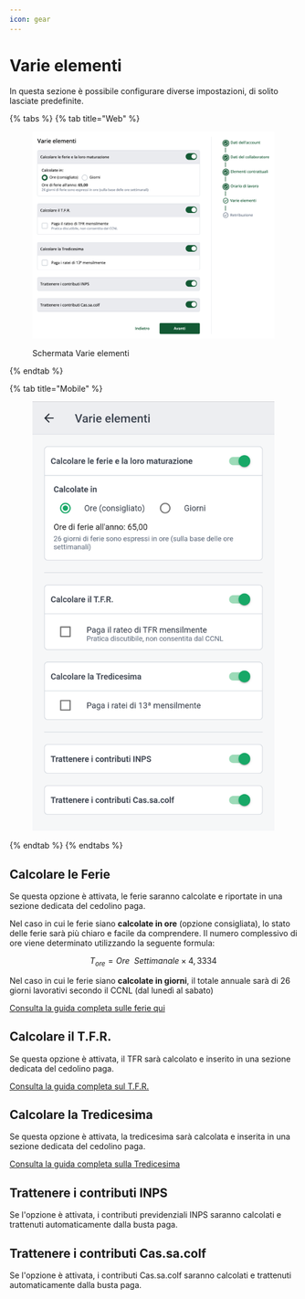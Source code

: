 ```yaml
---
icon: gear
---
```


# Varie elementi

In questa sezione è possibile configurare diverse impostazioni, di solito lasciate predefinite.

{% tabs %}
{% tab title="Web" %}
<figure><img src="../../.gitbook/assets/image (13).png" alt=""><figcaption><p>Schermata Varie elementi</p></figcaption></figure>
{% endtab %}

{% tab title="Mobile" %}
<figure><img src="../../.gitbook/assets/image (14).png" alt=""><figcaption></figcaption></figure>
{% endtab %}
{% endtabs %}

## Calcolare le Ferie​[​](https://manuale.doemploy.app/configurazione-lavoratore/varie-elementi#calcolare-le-ferie) <a href="#calcolare-le-ferie" id="calcolare-le-ferie"></a>

Se questa opzione è attivata, le ferie saranno calcolate e riportate in una sezione dedicata del cedolino paga.

Nel caso in cui le ferie siano **calcolate in ore** (opzione consigliata), lo stato delle ferie sarà più chiaro e facile da comprendere. Il numero complessivo di ore viene determinato utilizzando la seguente formula:

$$
T_{ore} = Ore \ \ Settimanale \times  4,3334
$$

Nel caso in cui le ferie siano **calcolate in giorni**, il totale annuale sarà di 26 giorni lavorativi secondo il CCNL (dal lunedì al sabato)

[Consulta la guida completa sulle ferie qui](../eventi/ferie.md)

## Calcolare il T.F.R.

Se questa opzione è attivata, il TFR sarà calcolato e inserito in una sezione dedicata del cedolino paga.

[Consulta la guida completa sul T.F.R.](../t.f.r..md)

## Calcolare la Tredicesima[​](https://manuale.doemploy.app/configurazione-lavoratore/varie-elementi#calcolare-la-tredicesima) <a href="#calcolare-la-tredicesima" id="calcolare-la-tredicesima"></a>

Se questa opzione è attivata, la tredicesima sarà calcolata e inserita in una sezione dedicata del cedolino paga.

[Consulta la guida completa sulla Tredicesima](../tredicesima.md)

## Trattenere i contributi INPS[​](https://manuale.doemploy.app/configurazione-lavoratore/varie-elementi#trattenere-i-contributi-inps) <a href="#trattenere-i-contributi-inps" id="trattenere-i-contributi-inps"></a>

Se l'opzione è attivata, i contributi previdenziali INPS saranno calcolati e trattenuti automaticamente dalla busta paga.

## Trattenere i contributi Cas.sa.colf[​](https://manuale.doemploy.app/configurazione-lavoratore/varie-elementi#trattenere-i-contributi-cassacolf) <a href="#trattenere-i-contributi-cassacolf" id="trattenere-i-contributi-cassacolf"></a>

Se l'opzione è attivata, i contributi Cas.sa.colf saranno calcolati e trattenuti automaticamente dalla busta paga.
